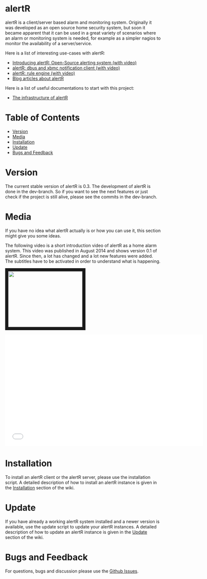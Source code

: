 # alertR

alertR is a client/server based alarm and monitoring system. Originally it was developed as an open source home security system, but soon it became apparent that it can be used in a great variety of scenarios where an alarm or monitoring system is needed, for example as a simpler nagios to monitor the availability of a server/service.

Here is a list of interesting use-cases with alertR:

* [Introducing alertR: Open-Source alerting system (with video)](http://h4des.org/blog/index.php?/archives/345-Introducing-alertR-Open-Source-alerting-system.html)
* [alertR: dbus and xbmc notification client (with video)](http://h4des.org/blog/index.php?/archives/347-alertR-dbus-and-xbmc-notification-client.html)
* [alertR: rule engine (with video)](http://h4des.org/blog/index.php?/archives/349-alertR-rule-engine.html)
* [Blog articles about alertR](http://h4des.org/blog/index.php?/categories/22-alertR)

Here is a list of useful documentations to start with this project:

* [The infrastructure of alertR](https://github.com/sqall01/alertR/wiki/infrastructure)


# Table of Contents
* [Version](#version)
* [Media](#media)
* [Installation](#installation)
* [Update](#update)
* [Bugs and Feedback](#bugs_and_feedback)


# Version
<a name="version"/>

The current stable version of alertR is 0.3. The development of alertR is done in the dev-branch. So if you want to see the next features or just check if the project is still alive, please see the commits in the dev-branch.


# Media
<a name="media"/>

If you have no idea what alertR actually is or how you can use it, this section might give you some ideas.

The following video is a short introduction video of alertR as a home alarm system. This video was published in August 2014 and shows version 0.1 of alertR. Since then, a lot has changed and a lot new features were added. The subtitles have to be activated in order to understand what is happening.

<a href="https://www.youtube.com/watch?feature=player_embedded&v=TxhOPqBhqX8
" target="_blank"><img src="https://img.youtube.com/vi/TxhOPqBhqX8/0.jpg" width="240" height="180" border="10" /></a>

<iframe
    width="640"
    height="360"
    src="//www.youtube.com/embed/TxhOPqBhqX8"
    frameborder="0"
    allowfullscreen>
</iframe>


# Installation
<a name="installation"/>

To install an alertR client or the alertR server, please use the installation script. A detailed description of how to install an alertR instance is given in the [Installation](https://github.com/sqall01/alertR/wiki/Installation) section of the wiki.


# Update
<a name="update"/>

If you have already a working alertR system installed and a newer version is available, use the update script to update your alertR instances. A detailed description of how to update an alertR instance is given in the [Update](https://github.com/sqall01/alertR/wiki/Update) section of the wiki.


# Bugs and Feedback
<a name="bugs_and_feedback"/>

For questions, bugs and discussion please use the [Github Issues](https://github.com/sqall01/alertR/issues).